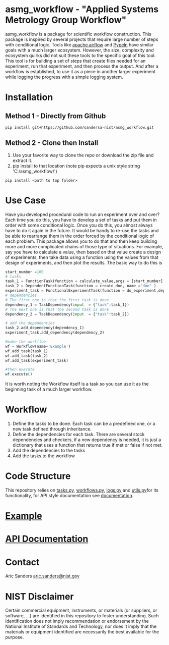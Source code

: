 # asmg_workflow - "Applied Systems Metrology Group Workflow"
asmg_workflow is a package for scientific workflow construction. This package is inspired by several projects that require large number of steps with conditional logic. Tools like [apache airflow](https://airflow.apache.org/docs/apache-airflow/stable/index.html) and [Pypeln](https://cgarciae.github.io/pypeln/) have similar goals with a much larger ecosystem. However, the size, complexity and ecosystem quirks did not suit these tools to the specific goal of this tool. This tool is for building a set of steps that create files needed for an experiment, run that experiment, and then process the output. And after a workflow is established, to use it as a piece in another larger experiment while logging the progress with a simple logging system.

# Installation 
## Method 1 - Directly from Github
```shell
pip install git+https://github.com/sandersa-nist/asmg_workflow.git
```
## Method 2 - Clone then Install
1. Use your favorite way to clone the repo or download the zip file and extract it.  
2. pip install to that location (note pip expects a unix style string 'C:/asmg_workflow/')

```shell
pip install <path to top folder>
```
# Use Case
Have you developed procedural code to run an experiment over and over? Each time you do this, you have to develop a set of tasks and put them in order with some conditional logic. Once you do this, you almost always have to do it again in the future. It would be handy to re-use the tasks and be able to rearrange them in the order forced by the conditional logic of each problem. This package allows you to do that and then keep building more and more complicated chains of those type of situations.
For example, say you have to calculate a value, then based on that value create a design of experiments, then take data using a function using the values from that design of experiments, and then plot the results. The basic way to do this is
```python 
start_number =100
# tasks
task_1 = FunctionTask(function = calculate_value,args = [start_number],name = "calculate value")
task_2 = DependentFunctionTask(function = create_doe, name ="doe" )
experiment_task = FunctionalExperimentTask(function = do_experiment,dependent_run_list = True)
# dependencies
# The first one is that the first task is done
dependency_1 = TaskDependency(input  = {"task":task_1})
# The next one is that the second task is done
dependency_2 = TaskDependency(input  = {"task":task_2})

# add the dependencies
task_2.add_dependency(dependency_1)
experiment_task.add_dependency(dependency_2)

#make the workflow
wf = Workflow(name='Example')
wf.add_task(task_1)
wf.add_task(task_2)
wf.add_task(experiment_task)

#then execute
wf.execute()

```
It is worth noting the Workflow itself is a task so you can use it as the beginning task of a much larger workflow.
 

# Workflow
1. Define the tasks to be done. Each task can be a predefined one, or a new task defined through inheritance.
2. Define the dependencies for each task. There are several stock dependencies and checkers, if a new dependency is needed, it is just a dictionary that uses a function that returns true if met or false if not met.
3. Add the dependencies to the tasks 
4. Add the tasks to the workflow


# Code Structure
This repository relies on [tasks.py](./asmg_workflow/tasks.py), [workflows.py](./asmg_workflow/workflows.py), [logs.py](./asmg_workflow/logs.py) and [utils.py](./asmg_workflow/utils.py)for its functionality, for API style documentation see [documentation](https://sandersa-nist.github.io/asmg_workflow/documentation/asmg_workflow.html).

# [Example](./examples/workflow_tasks_example.ipynb)
# [API Documentation](https://sandersa-nist.github.io/asmg_workflow/documentation/asmg_workflow.html) 

# Contact
Aric Sanders [aric.sanders@nist.gov](mailto:aric.sanders@nist.gov)


# NIST Disclaimer
Certain commercial equipment, instruments, or materials (or suppliers, or software, ...) are identified in this repository to foster understanding. Such identification does not imply recommendation or endorsement by the National Institute of Standards and Technology, nor does it imply that the materials or equipment identified are necessarily the best available for the purpose.